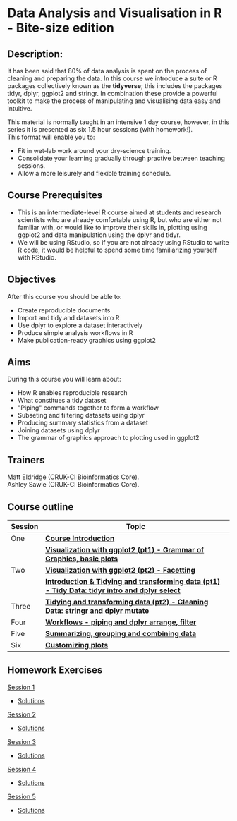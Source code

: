 # Data Analysis and Visualisation in R - Bite-size edition

## Description: 

It has been said that 80% of data analysis is spent on the process of cleaning
and preparing the data. In this course we introduce a suite or R packages
collectively known as the **tidyverse**; this includes the packages tidyr,
dplyr, ggplot2 and stringr. In combination these provide a powerful toolkit to
make the process of manipulating and visualising data easy and intuitive.  

This material is normally taught in an intensive 1 day course, however, in this
series it is presented as six 1.5 hour sessions (with homework!).  
This format will enable you to:   

* Fit in wet-lab work around your dry-science training.   
* Consolidate your learning gradually through practive between teaching
  sessions.  
* Allow a more leisurely and flexible training schedule.  

## Course Prerequisites


* This is an intermediate-level R course aimed at students and research
  scientists who are already comfortable using R, but who are either not
  familiar with, or would like to improve their skills in, plotting using
  ggplot2 and data manipulation using the dplyr and tidyr.
* We will be using RStudio, so if you are not already using RStudio to write R
  code, it would be helpful to spend some time familiarizing yourself with
  RStudio. 

## Objectives

After this course you should be able to:

* Create reproducible documents
* Import and tidy and datasets into R
* Use dplyr to explore a dataset interactively
* Produce simple analysis workflows in R
* Make publication-ready graphics using ggplot2

## Aims

During this course you will learn about:

* How R enables reproducible research
* What constitues a tidy dataset
* "Piping" commands together to form a workflow
* Subseting and filtering datasets using dplyr
* Producing summary statistics from a dataset
* Joining datasets using dplyr
* The grammar of graphics approach to plotting used in ggplot2


## Trainers
Matt Eldridge (CRUK-CI Bioinformatics Core).   
Ashley Sawle  (CRUK-CI Bioinformatics Core).   

## Course outline

Session         | Topic
----------------|---------------------------
One             | [**Course Introduction**](1.introduction.html)
                | [**Visualization with ggplot2 (pt1) - Grammar of Graphics, basic plots**](2.ggplot2-live-coding-script.html)
Two             | [**Visualization with ggplot2 (pt2) - Facetting**](2.ggplot2-live-coding-script.html)
                | [**Introduction & Tidying and transforming data (pt1) - Tidy Data: tidyr intro and dplyr select**](3.dplyr-intro-live-coding-script.html)
Three           | [**Tidying and transforming data (pt2) - Cleaning Data: stringr and dplyr mutate**](3.dplyr-intro-live-coding-script.html)
Four            | [**Workflows - piping and dplyr arrange, filter**](4.workflows-live-coding-script.html)
Five            | [**Summarizing, grouping and combining data**](5.summarise-and-combine-live-coding-script.html)
Six             | [**Customizing plots**](2.ggplot2-live-coding-script.html)

## Homework Exercises

[Session 1](2.ggplot2-exercises-with-images_session_1.nb.html)  
- [Solutions]()  

[Session 2]()  
- [Solutions]()  

[Session 3]()  
- [Solutions]()

[Session 4]()  
- [Solutions]()

[Session 5]()  
- [Solutions]()

